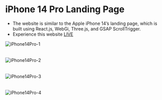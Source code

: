 # iPhone 14 Pro Landing Page
- The website is similar to the Apple iPhone 14’s landing page, which is built using React.js, WebGi, Three.js, and GSAP ScrollTrigger.
- Experience this website <a href='https://i-phone-14-pro-landing-page.vercel.app'>LIVE</a>

![iPhone14Pro-1](https://github.com/SamarthHChinivar/iPhone-14-Pro-Landing-Page/assets/104615876/4ed560b8-0581-4088-bda1-2204a7bd78db)
<br/><br/><br/>
![iPhone14Pro-2](https://github.com/SamarthHChinivar/iPhone-14-Pro-Landing-Page/assets/104615876/fbfcefce-2432-46df-a574-9819a7855d1c)
<br/><br/><br/>
![iPhone14Pro-3](https://github.com/SamarthHChinivar/iPhone-14-Pro-Landing-Page/assets/104615876/a688751d-eee3-497b-8f5a-09453d44241b)
<br/><br/><br/>
![iPhone14Pro-4](https://github.com/SamarthHChinivar/iPhone-14-Pro-Landing-Page/assets/104615876/1a29270a-d94e-4495-9c9e-1742dfc25ce4)
